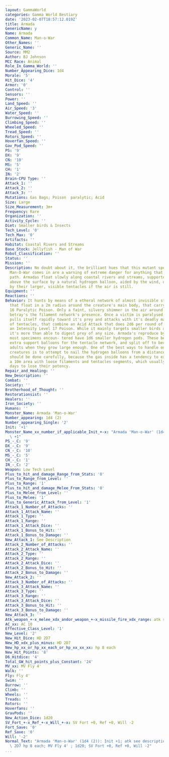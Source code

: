 ```yaml
---
layout: GammaWorld
categories: Gamma World Bestiary
date: '2023-02-07T18:57:12.019Z'
title: Armada
GenericName: y
Name: Armada
Common_Name: Man-o-War
Other_Names: ''
Generic_Name: ''
Source: MM2
Author: BJ Johnson
MCC Race: Animal
Role_In_Gamma_World: ''
Number_Appearing_Dice: 1d4
Morale: '5'
Hit_Dice: '4'
Armor: '0'
Control: ''
Sensors: ''
Power: ''
Land_Speed: ''
Air_Speed: '3'
Water_Speed: ''
Burrowing_Speed: ''
Climbing_Speed: ''
Wheeled_Speed: ''
Tread_Speed: ''
Rotors_Speed: ''
Hoverfan_Speed: ''
Gav_Pod_Speed: ''
PS: '9'
DX: '9'
CN: '10'
MS: '5'
CH: '1'
IN: '2'
Brain-CPU Type: ''
Attack_1: ''
Attack_2: ''
Attack_3: ''
Mutations: Gas Bags; Poison  paralytic; Acid
Size: Large
Size_Measurement: 3m+
Frequency: Rare
Organization: ''
Activity_Cycle: ''
Diet: Smaller birds & Insects
Tech_Level: '0'
Tech_Max: '0'
Artifacts: ''
Habitat: Coastal Rivers and Streams
Base_Stock: Jellyfish - Man of War
Robot_Classification: ''
Status: ''
Mission: ''
Description: No doubt about it, the brilliant hues that this mutant species of Portugese
  Man-O-War comes in are a warning of extreme danger for anything that crosses it's
  path. Armadas float slowly along coastal rivers and streams, supported about 2-3m
  above the surface by a natural hydrogen balloon, aided by the wind, or pulling themselves
  by their larger, visible tentacles if the air is still.
Equipment: ''
Reactions: ''
Behavior: It hunts by means of a etheral network of almost invisible stinging filaments
  that float in a 2m radius around the creature's main body, that carry an intensity
  16 Paralytic Poison. Only a faint, silvery shimmer in the air around the Armada
  betray's the filament network's presence. Once a victim is paralysed, the jellyfish
  pulls itself rapidly toward it's prey and attacks with it's deadly main cluster
  of tentacles, that combine an Acid Attack that does 2d6 per round of contact, and
  an Intensity Level 17 Poison. While it mainly targets smaller birds and insects,
  it's more than able to digest prey of any size. Armada's reproduce by budding, and
  most specimens encoun- tered have 1d6 smaller hydrogen pods. These begin life as
  extra support balloons for the tentacle network, and split off to become independent
  adults when they grow large enough. One of the best ways to handle one of these
  creatures is to attempt to nail the hydrogen balloons from a distance, but this
  should be done carefully, because the gas inside has a tendency to explode, blanketing
  a 10m area with loose filaments and tentacles segments, which usually take a couple
  days to lose their potency.
Repair_and_Healing: ''
New_Description: ''
Combat: ''
Society: ''
Brotherhood_of_Thought: ''
Restorationsist: ''
Healers: ''
Iron_Society: ''
Humans: ''
Monster_Name: Armada 'Man-o-War'
Number_appearing: 1d4 (2)
Number_appearing_Single: '2'
Init: '+1'
Monster_Name_xx_number_if_applicable_Init_+-x: "Armada 'Man-o-War' (1d4 (2)): Init\
  \ +1"
PS_-_C: '9'
DX_-_C: '9'
CN_-_C: '10'
MS_-_C: '5'
CH_-_C: '1'
IN_-_C: '2'
Weapon: Low Tech Level
Plus_to_hit_and_damage_Range_from_Stats: '0'
Plus_to_Range_from_Level: ''
Plus_to_Range: '1'
Plus_to_hit_and_damage_Melee_From_Stats: '0'
Plus_to_Melee_from_Level: ''
Plus_to_Melee: '1'
Plus_to_Generic_Attack_from_Level: '1'
Attack_1_Number_of_Attacks: ''
Attack_1_Attack_Name: ''
Attack_1_Type: ''
Attack_1_Range: ''
Attack_1_Attack_Dice: ''
Attack_1_Bonus_to_Hit: ''
Attack_1_Bonus_to_Damage: ''
New_Attack_1: See Description
Attack_2_Number_of_Attacks: ''
Attack_2_Attack_Name: ''
Attack_2_Type: ''
Attack_2_Range: ''
Attack_2_Attack_Dice: ''
Attack_2_Bonus_to_Hit: ''
Attack_2_Bonus_to_Damage: ''
New_Attack_2: ''
Attack_3_Number_of_Attacks: ''
Attack_3_Attack_Name: ''
Attack_3_Type: ''
Attack_3_Range: ''
Attack_3_Attack_Dice: ''
Attack_3_Bonus_to_Hit: ''
Attack_3_Bonus_to_Damage: ''
New_Attack_3: ''
Atk_weapon_+-x_melee_xdx_andor_weapon_+-x_missile_fire_xdx_range: atk see description
AC_xx: AC 10
Effective_Class_Level: '1'
New_Level: '2'
New_Hit_Dice: HD 2D7
New_HD_xdx_plus_minus: HD 2D7
New_hp_xx_or_hp_xx_each_or_hp_xx_xx_xx: hp 8 each
New_Hit_Points: '8'
D6_Hitdice: '4'
Total_GW_hit_points_plus_Constant: '24'
MV_xx: MV Fly 4'
Walk: ''
Fly: Fly 4'
Swim: ''
Burrow: ''
Climb: ''
Wheels: ''
Treads: ''
Rotors: ''
Hoverfans: ''
GravPods: ''
New_Action_Dice: 1d20
SV_Fort_+-x_Ref_+-x_Will_+-x: SV Fort +0, Ref +0, Will -2
Fort_Save: '0'
Ref_Save: '0'
Will: '-2'
Normal_Text: "Armada 'Man-o-War' (1d4 (2)): Init +1; atk see description; AC 10; HD\
  \ 2D7 hp 8 each; MV Fly 4' ; 1d20; SV Fort +0, Ref +0, Will -2"
...
```

